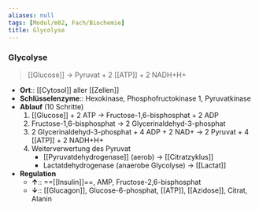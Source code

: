 ```yaml
---
aliases: null
tags: [Modul/m02, Fach/Biochemie]
title: Glycolyse
---
```

### Glycolyse
> [[Glucose]] → Pyruvat + 2 [[ATP]] + 2 NADH+H+
- **Ort**:: [[Cytosol]] aller [[Zellen]]
- **Schlüsselenzyme**:: Hexokinase, Phosphofructokinase 1, Pyruvatkinase
- **Ablauf** (10 Schritte)
	1. [[Glucose]] + 2 ATP → Fructose-1,6-bisphosphat + 2 ADP
	2. Fructose-1,6-bisphosphat → 2 Glycerinaldehyd-3-phosphat
	3. 2 Glycerinaldehyd-3-phosphat + 4 ADP + 2 NAD+ → 2 Pyruvat + 4 [[ATP]] + 2 NADH+H+
	4. Weiterverwertung des Pyruvat
		- [[Pyruvatdehydrogenase]] (aerob) → [[Citratzyklus]]
		- Lactatdehydrogenase (anaerobe Glycolyse) → [[Lactat]]
- **Regulation**
	- **↑**:: ==[[Insulin]]==, AMP, Fructose-2,6-bisphosphat
	- **↓**:: [[Glucagon]], Glucose-6-phosphat, [[ATP]], [[Azidose]], Citrat, Alanin